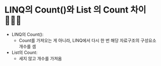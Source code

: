 # LINQ의 Count()와 List 의 Count 차이🕵🏻‍♀️
- LINQ의 Count():
    -  Count를 가져오는 게 아니라, LINQ에서 다시 한 번 해당 자료구조의 구성요소 개수를 셈
- List의 Count:
    - 세지 않고 개수를 가져옴
